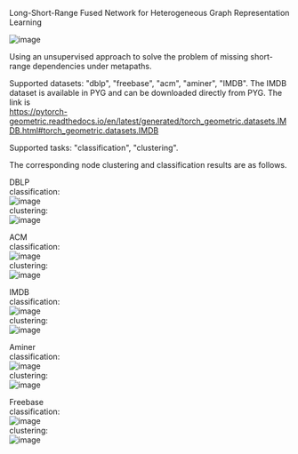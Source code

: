 Long-Short-Range Fused Network for Heterogeneous Graph Representation Learning

![image](https://github.com/youshao1/LSRFN/assets/86708152/ff727218-c365-48d7-890c-0b37ab01a894)

Using an unsupervised approach to solve the problem of missing short-range dependencies under metapaths.

Supported datasets: "dblp", "freebase", "acm", "aminer", "IMDB".
The IMDB dataset is available in PYG and can be downloaded directly from PYG. The link is   
https://pytorch-geometric.readthedocs.io/en/latest/generated/torch_geometric.datasets.IMDB.html#torch_geometric.datasets.IMDB

Supported tasks: "classification", "clustering".


The corresponding node clustering and classification results are as follows.

DBLP  
classification:  
![image](https://github.com/youshao1/LSRFN/assets/86708152/dc06f7ce-f859-4bd2-a790-956055bb85bb)  
clustering:  
![image](https://github.com/youshao1/LSRFN/assets/86708152/535e6a48-73cb-473a-a213-53c874370c28)  

ACM  
classification:  
![image](https://github.com/youshao1/LSRFN/assets/86708152/544ba62a-0e70-4c0e-acf2-45cd51fdbef4)  
clustering:  
![image](https://github.com/youshao1/LSRFN/assets/86708152/b2baa743-ab99-48fc-8d40-e60913a306bc)  


IMDB  
classification:  
![image](https://github.com/youshao1/LSRFN/assets/86708152/b19b719c-fc35-4f14-a59f-d95a345e9337)  
clustering:  
![image](https://github.com/youshao1/LSRFN/assets/86708152/cf4a2e93-42a8-4b74-9203-a466b579f5a3)  


Aminer  
classification:  
![image](https://github.com/youshao1/LSRFN/assets/86708152/a8c8e937-eefe-4e49-bd29-adb7a1dde467)  
clustering:  
![image](https://github.com/youshao1/LSRFN/assets/86708152/d7b72da3-c03a-4210-9097-9bd764d9d049)  


Freebase  
classification:  
![image](https://github.com/youshao1/LSRFN/assets/86708152/b5666a6f-3970-4de9-a36f-46324e81a55e)  
clustering:  
![image](https://github.com/youshao1/LSRFN/assets/86708152/bd1a3694-75cc-4de1-b18b-ae3872cbd33a)  


